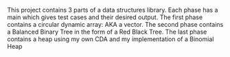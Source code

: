 This project contains 3 parts of a data structures library. Each phase has a main which gives test cases and their desired output. The first phase contains a circular dynamic array: AKA a vector. The second phase contains a Balanced Binary Tree
in the form of a Red Black Tree. The last phase contains a heap using my own CDA and my implementation of a Binomial Heap
